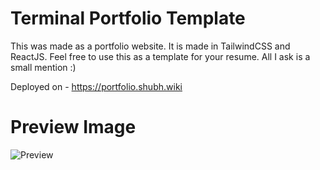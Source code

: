 # Terminal Portfolio Template
This was made as a portfolio website. It is made in TailwindCSS and ReactJS. Feel free to use this as a template for your resume. All I ask is a small mention :)

Deployed on - https://portfolio.shubh.wiki

# Preview Image
![Preview](https://github.com/shubhexists/terminal-portfolio/assets/110319892/d56cdf54-6eff-4afb-9225-6c2223341ed5)
